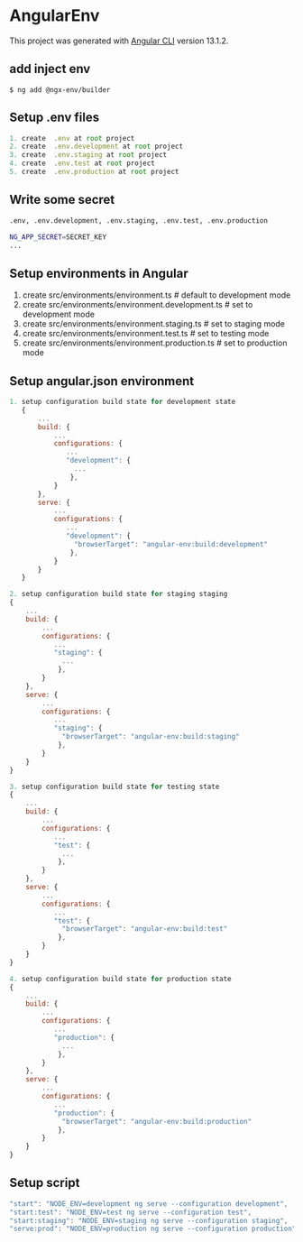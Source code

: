 # AngularEnv

This project was generated with [Angular CLI](https://github.com/angular/angular-cli) version 13.1.2.

## add inject env

`$ ng add @ngx-env/builder`

## Setup .env files

```js
1. create  .env at root project
2. create  .env.development at root project
3. create  .env.staging at root project
4. create  .env.test at root project
5. create  .env.production at root project
```

## Write some secret

```bash 
.env, .env.development, .env.staging, .env.test, .env.production
```

```bash
NG_APP_SECRET=SECRET_KEY
...

```

## Setup environments in Angular

1. create src/environments/environment.ts # default to development mode
2. create src/environments/environment.development.ts # set to development mode
3. create src/environments/environment.staging.ts # set to staging mode
4. create src/environments/environment.test.ts # set to testing mode
5. create src/environments/environment.production.ts # set to production mode

## Setup angular.json environment

```js
1. setup configuration build state for development state
   {
       ...
       build: {
           ...
           configurations: {
              ...
              "development": {
                ...
               },
           }
       },
       serve: {
           ...
           configurations: {
              ...
              "development": {
                "browserTarget": "angular-env:build:development"
               },
           }
       }
   }
   ```

   ```js
2. setup configuration build state for staging staging
   {
       ...
       build: {
           ...
           configurations: {
              ...
              "staging": {
                ...
               },
           }
       },
       serve: {
           ...
           configurations: {
              ...
              "staging": {
                "browserTarget": "angular-env:build:staging"
               },
           }
       }
   }
   ```

   ```js
3. setup configuration build state for testing state
   {
       ...
       build: {
           ...
           configurations: {
              ...
              "test": {
                ...
               },
           }
       },
       serve: {
           ...
           configurations: {
              ...
              "test": {
                "browserTarget": "angular-env:build:test"
               },
           }
       }
   }
   ```

   ```js
4. setup configuration build state for production state
   {
       ...
       build: {
           ...
           configurations: {
              ...
              "production": {
                ...
               },
           }
       },
       serve: {
           ...
           configurations: {
              ...
              "production": {
                "browserTarget": "angular-env:build:production"
               },
           }
       }
   }
   ```

   ## Setup script

```js
"start": "NODE_ENV=development ng serve --configuration development",
"start:test": "NODE_ENV=test ng serve --configuration test",
"start:staging": "NODE_ENV=staging ng serve --configuration staging",
"serve:prod": "NODE_ENV=production ng serve --configuration production",
```